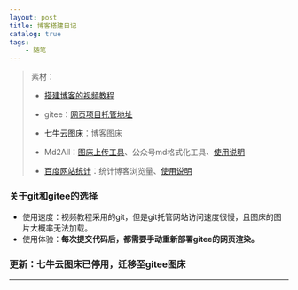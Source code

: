 ```yaml
---
layout: post
title: 博客搭建日记
catalog: true
tags:
    - 随笔
---
```


> 素材：
> - [搭建博客的视频教程](https://www.bilibili.com/video/BV14x411t7ZU?t=1134)
> - gitee：[网页项目托管地址](https://gitee.com/chrisxyq/chrisxyq.git)
>
> - [七牛云图床](https://sso.qiniu.com/?client_id=PIapUKqa3u6S24H868BelwrG0OFu8dS7AxVQ8oz8HznLXhgrl2BnjaO9cs9LzxK2&redirect_url=https:%2F%2Fportal.qiniu.com%2Fapi%2Fgaea%2Fsso%2Fsignin%3Fredirect%3D%2Fkodo%2Fbucket)：博客图床
>
> - Md2All：[图床上传工具](http://md.aclickall.com/#h-3)、公众号md格式化工具、[使用说明](https://www.cnblogs.com/garyyan/p/9181809.html)
>
> - [百度网站统计](https://tongji.baidu.com/web/welcome/login)：统计博客浏览量、[使用说明](https://www.bilibili.com/video/BV14x411t7ZU?t=1134)
### 关于git和gitee的选择

- 使用速度：视频教程采用的git，但是git托管网站访问速度很慢，且图床的图片大概率无法加载。
- 使用体验：__每次提交代码后，都需要手动重新部署gitee的网页渲染。__

### 更新：七牛云图床已停用，迁移至gitee图床
---